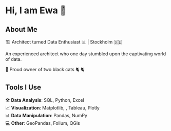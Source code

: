 # Hi, I am Ewa 👋

## About Me

🏗️ Architect turned Data Enthusiast 📊 | Stockholm 🇸🇪 

An experienced architect who one day stumbled upon the captivating world of data.

🐾 Proud owner of two black cats :cat2: :cat2:

## Tools I Use

🛠️ **Data Analysis**: SQL, Python, Excel  
📈 **Visualization**: Matplotlib, , Tableau, Plotly  
📊 **Data Manipulation**: Pandas, NumPy  
💻 **Other**: GeoPandas, Folium, QGis
